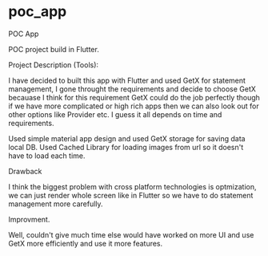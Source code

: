 # poc_app

POC App


POC project build in Flutter.

Project Description (Tools):

I have decided to built this app with Flutter and used GetX for statement management, I gone throught the requirements and decide to choose GetX becauase I think for this requirement GetX could do the job perfectly though if we have more complicated or high rich apps then we can also look out for other options like Provider etc. I guess it all depends on time and requirements.

Used simple material app design and used GetX storage for saving data local DB. Used Cached Library for loading images from url so it doesn't have to load each time. 

Drawback

I think the biggest problem with cross platform technologies is optmization, we can just render whole screen like in Flutter so we have to do statement management more carefully.

Improvment.

Well, couldn't give much time else would have worked on more UI and use GetX more efficiently and use it more features.
